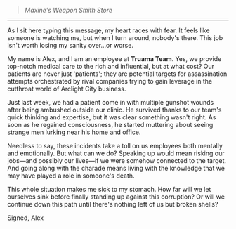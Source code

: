 >*Maxine's Weapon Smith Store*
----
As I sit here typing this message, my heart races with fear. It feels like someone is watching me, but when I turn around, nobody's there. This job isn't worth losing my sanity over...or worse.

My name is Alex, and I am an employee at **Truama Team**. Yes, we provide top-notch medical care to the rich and influential, but at what cost? Our patients are never just 'patients'; they are potential targets for assassination attempts orchestrated by rival companies trying to gain leverage in the cutthroat world of Arclight City business.

Just last week, we had a patient come in with multiple gunshot wounds after being ambushed outside our clinic. He survived thanks to our team's quick thinking and expertise, but it was clear something wasn't right. As soon as he regained consciousness, he started muttering about seeing strange men lurking near his home and office.

Needless to say, these incidents take a toll on us employees both mentally and emotionally. But what can we do? Speaking up would mean risking our jobs—and possibly our lives—if we were somehow connected to the target. And going along with the charade means living with the knowledge that we may have played a role in someone's death.

This whole situation makes me sick to my stomach. How far will we let ourselves sink before finally standing up against this corruption? Or will we continue down this path until there's nothing left of us but broken shells?

Signed,
Alex
